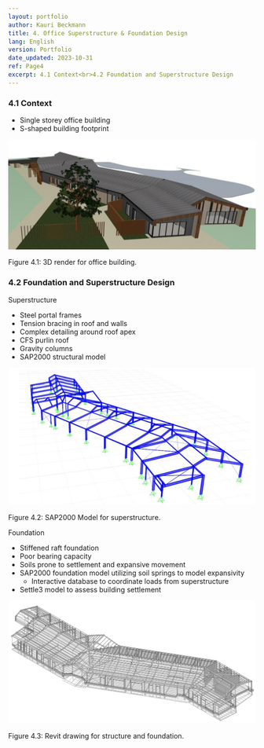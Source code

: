 ```yaml
---
layout: portfolio
author: Kauri Beckmann
title: 4. Office Superstructure & Foundation Design
lang: English
version: Portfolio
date_updated: 2023-10-31
ref: Page4
excerpt: 4.1 Context<br>4.2 Foundation and Superstructure Design
---
```


### 4.1 Context
* Single storey office building
* S-shaped building footprint

![Figure_4-1](\assets\images\portfolio\Figure_4-1.png)
<figcaption>Figure 4.1: 3D render for office building.</figcaption>

### 4.2 Foundation and Superstructure Design
Superstructure
* Steel portal frames
* Tension bracing in roof and walls
* Complex detailing around roof apex
* CFS purlin roof
* Gravity columns
* SAP2000 structural model

![Figure_4-2](\assets\images\portfolio\Figure_4-2.png)
<figcaption>Figure 4.2: SAP2000 Model for superstructure.</figcaption>

Foundation
* Stiffened raft foundation
* Poor bearing capacity
* Soils prone to settlement and expansive movement
* SAP2000 foundation model utilizing soil springs to model expansivity
  * Interactive database to coordinate loads from superstructure
* Settle3 model to assess building settlement

![Figure_4-3](\assets\images\portfolio\Figure_4-3.png)
<figcaption>Figure 4.3: Revit drawing for structure and foundation.</figcaption>